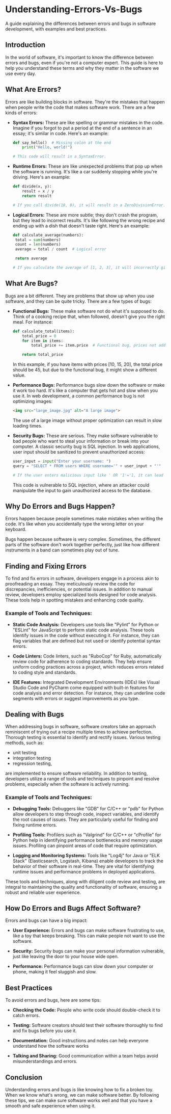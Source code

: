 # Understanding-Errors-Vs-Bugs
A guide explaining the differences between errors and bugs in software development, with examples and best practices.

## Introduction

In the world of software, it's important to know the difference between errors and bugs, even if you're not a computer expert. This guide is here to help you understand these terms and why they matter in the software we use every day.

## What Are Errors?

Errors are like building blocks in software. They're the mistakes that happen when people write the code that makes software work. There are a few kinds of errors:

- **Syntax Errors:** These are like spelling or grammar mistakes in the code. Imagine if you forgot to put a period at the end of a sentence in an essay; it's similar in code. Here's an example:

  ```python
  def say_hello()  # Missing colon at the end
      print("Hello, world!")

  # This code will result in a SyntaxError.
  
- **Runtime Errors:** These are like unexpected problems that pop up when the software is running. It's like a car suddenly stopping while you're driving. Here's an example:

  ```python
  def divide(x, y):
      result = x / y
      return result

  # If you call divide(10, 0), it will result in a ZeroDivisionError.```
  ```
- **Logical Errors:** These are more subtle; they don't crash the program, but they lead to incorrect results. It's like following the wrong recipe and ending up with a dish that doesn't taste right. Here's an example:

   ```python
   def calculate_average(numbers):
    total = sum(numbers)
    count = len(numbers)
    average = total / count  # Logical error

    return average

  # If you calculate the average of [1, 2, 3], it will incorrectly give 2.0 instead of 2.33.

  ```

## What Are Bugs?

Bugs are a bit different. They are problems that show up when you use software, and they can be quite tricky. There are a few types of bugs:

- **Functional Bugs:** These make software not do what it's supposed to do. Think of a cooking recipe that, when followed, doesn't give you the right meal. For instance:

  ```python
  def calculate_total(items):
      total_price = 0
      for item in items:
          total_price += item.price  # Functional bug, prices not added correctly

      return total_price
  ```
  In this example, if you have items with prices [10, 15, 20], the total price should be 45, but due to the functional bug, it might show a different value.
  

- **Performance Bugs:** Performance bugs slow down the software or make it work too hard. It's like a computer that gets hot and slow when you use it. In web development, a common performance bug is not optimizing images:

  ```html
  <img src="large_image.jpg" alt="A large image">
  ```
  The use of a large image without proper optimization can result in slow loading times.
  
- **Security Bugs:** These are serious. They make software vulnerable to bad people who want to steal your information or break into your computer. A classic security bug is SQL injection. In web applications, user input should be sanitized to prevent unauthorized access:

  ```python
  user_input = input("Enter your username: ")
  query = "SELECT * FROM users WHERE username='" + user_input + "'"

  # If the user enters malicious input like ' OR '1'='1, it can lead to unauthorized access.
  ```
  This code is vulnerable to SQL injection, where an attacker could manipulate the input to gain unauthorized access to the database.

## Why Do Errors and Bugs Happen?

Errors happen because people sometimes make mistakes when writing the code. It's like when you accidentally type the wrong letter on your keyboard.

Bugs happen because software is very complex. Sometimes, the different parts of the software don't work together perfectly, just like how different instruments in a band can sometimes play out of tune.

## Finding and Fixing Errors
To find and fix errors in software, developers engage in a process akin to proofreading an essay. They meticulously review the code for discrepancies, inefficiencies, or potential issues. In addition to manual review, developers employ specialized tools designed for code analysis. These tools help in spotting mistakes and enhancing code quality.

### Example of Tools and Techniques:

- **Static Code Analysis:** Developers use tools like "Pylint" for Python or "ESLint" for JavaScript to perform static code analysis. These tools identify issues in the code without executing it. For instance, they can flag variables that are defined but not used or identify potential syntax errors.

- **Code Linters:** Code linters, such as "RuboCop" for Ruby, automatically review code for adherence to coding standards. They help ensure uniform coding practices across a project, which reduces errors related to coding style and standards.

- **IDE Features:** Integrated Development Environments (IDEs) like Visual Studio Code and PyCharm come equipped with built-in features for code analysis and error detection. For instance, they can underline code segments with errors or suggest improvements as you type.

## Dealing with Bugs

When addressing bugs in software, software creators take an approach reminiscent of trying out a recipe multiple times to achieve perfection. Thorough testing is essential to identify and rectify issues. Various testing methods, such as:
- unit testing
- integration testing
- regression testing,

are implemented to ensure software reliability. In addition to testing, developers utilize a range of tools and techniques to pinpoint and resolve problems, especially when the software is actively running.

### Example of Tools and Techniques:

- **Debugging Tools:** Debuggers like "GDB" for C/C++ or "pdb" for Python allow developers to step through code, inspect variables, and identify the root causes of issues. They are particularly useful for finding and fixing runtime errors.

- **Profiling Tools:** Profilers such as "Valgrind" for C/C++ or "cProfile" for Python help in identifying performance bottlenecks and memory usage issues. Profiling can pinpoint areas of code that require optimization.

- **Logging and Monitoring Systems:** Tools like "Log4j" for Java or "ELK Stack" (Elasticsearch, Logstash, Kibana) enable developers to track the behavior of their software in real-time. They are vital for identifying runtime issues and performance problems in deployed applications.

These tools and techniques, along with diligent code review and testing, are integral to maintaining the quality and functionality of software, ensuring a robust and reliable user experience.

## How Do Errors and Bugs Affect Software?
Errors and bugs can have a big impact:

- **User Experience:** Errors and bugs can make software frustrating to use, like a toy that keeps breaking. This can make people not want to use the software.

- **Security:** Security bugs can make your personal information vulnerable, just like leaving the door to your house wide open.

- **Performance:** Performance bugs can slow down your computer or phone, making it feel sluggish and slow.

## Best Practices
To avoid errors and bugs, here are some tips:

- **Checking the Code:** People who write code should double-check it to catch errors.

- **Testing:** Software creators should test their software thoroughly to find and fix bugs before you use it.

- **Documentation:** Good instructions and notes can help everyone understand how the software works

- **Talking and Sharing:** Good communication within a team helps avoid misunderstandings and errors.

## Conclusion

Understanding errors and bugs is like knowing how to fix a broken toy. When we know what's wrong, we can make software better. By following these tips, we can make sure software works well and that you have a smooth and safe experience when using it.
